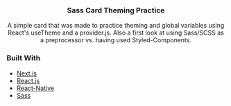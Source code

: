 <div align="center">

<h3 align="center">Sass Card Theming Practice</h3>

  <p align="center">
    A simple card that was made to practice theming and global variables using React's useTheme and a provider.js. Also a first look at using Sass/SCSS as a preprocessor vs. having used Styled-Components.
</div>

### Built With

* [Next.js](https://nextjs.org/)
* [React.js](https://reactjs.org/)
* [React-Native](https://reactnative.dev/)
* [Sass](https://styled-components.com/)

